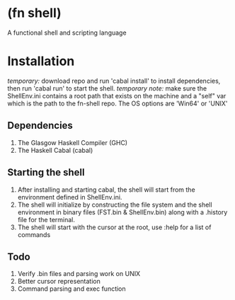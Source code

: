 # (fn shell)
A functional shell and scripting language

# Installation
*temporary:* download repo and run 'cabal install' to install dependencies, then run 'cabal run' to start the shell.
*temporary note:* make sure the ShellEnv.ini contains a root path that exists on the machine and a "self" var which is the path to the fn-shell repo. The OS options are 'Win64' or 'UNIX'

## Dependencies
1. The Glasgow Haskell Compiler (GHC)
2. The Haskell Cabal (cabal)

## Starting the shell
1. After installing and starting cabal, the shell will start from the environment defined in ShellEnv.ini.
2. The shell will initialize by constructing the file system and the shell environment in binary files (FST.bin & ShellEnv.bin) along with a .history file for the terminal.
3. The shell will start with the cursor at the root, use :help for a list of commands

## Todo
1. Verify .bin files and parsing work on UNIX
2. Better cursor representation
3. Command parsing and exec function